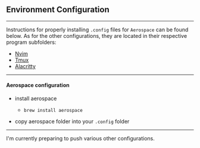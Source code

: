 ## Environment Configuration

---

Instructions for properly installing `.config` files for `Aerospace` can be found \
below. As for the other configurations, they are located in their respective \
program subfolders:

- [Nvim](./nvim/)
- [Tmux](./tmux/)
- [Alacritty](./alacritty/)

---

#### Aerospace configuration

- install aerospace

  - `brew install aerospace`

- copy aerospace folder into your `.config` folder

---

I'm currently preparing to push various other configurations.
